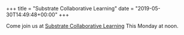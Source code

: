 +++
title = "Substrate Collaborative Learning"
date = "2019-05-30T14:49:48+00:00"
+++

Come join us at [Substrate Collaborative Learning](https://www.reddit.com/r/substrate/comments/bukfoc/substrate_collaborative_learning_monday_03_june/) This Monday at noon.
			